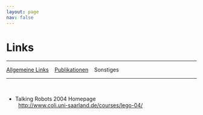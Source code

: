 ```yaml
---
layout: page
nav: false
---
```

# Links
---
[Allgemeine Links](/links.html) &nbsp;&nbsp; [Publikationen](publikationen.html) &nbsp;&nbsp; Sonstiges

---
&nbsp;

* Talking Robots 2004 Homepage  
&nbsp;
<http://www.coli.uni-saarland.de/courses/lego-04/>
